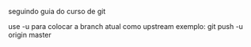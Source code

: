 seguindo guia do curso de git

use -u para colocar a branch atual como upstream exemplo:
git push -u origin master
